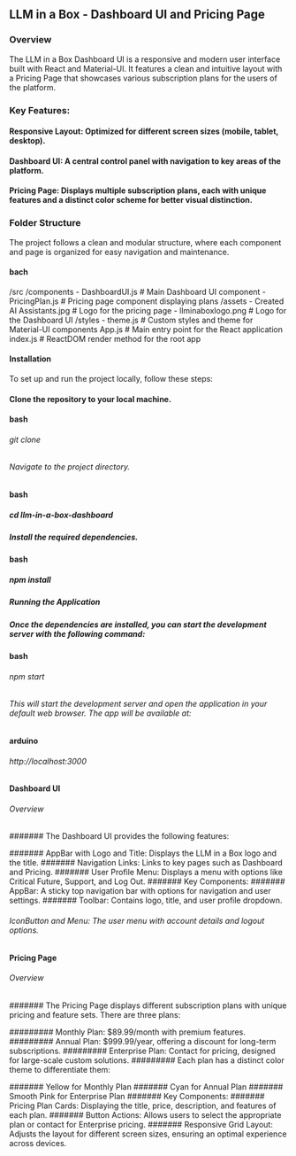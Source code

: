 ## LLM in a Box - Dashboard UI and Pricing Page
### Overview
The LLM in a Box Dashboard UI is a responsive and modern user interface built with React and Material-UI. It features a clean and intuitive layout with a Pricing Page that showcases various subscription plans for the users of the platform.

### Key Features:
#### Responsive Layout: Optimized for different screen sizes (mobile, tablet, desktop).
#### Dashboard UI: A central control panel with navigation to key areas of the platform.
#### Pricing Page: Displays multiple subscription plans, each with unique features and a distinct color scheme for better visual distinction.
### Folder Structure
The project follows a clean and modular structure, where each component and page is organized for easy navigation and maintenance.

#### bach
/src
  /components
    - DashboardUI.js       # Main Dashboard UI component
    - PricingPlan.js       # Pricing page component displaying plans
  /assets
    - Created AI Assistants.jpg  # Logo for the pricing page
    - llminaboxlogo.png          # Logo for the Dashboard UI
  /styles
    - theme.js              # Custom styles and theme for Material-UI components
  App.js                    # Main entry point for the React application
  index.js                  # ReactDOM render method for the root app
#### Installation
To set up and run the project locally, follow these steps:

#### Clone the repository to your local machine.

#### bash
###### git clone <repository-url>
###### Navigate to the project directory.

#### bash
##### cd llm-in-a-box-dashboard
##### Install the required dependencies.

#### bash
##### npm install
##### Running the Application
##### Once the dependencies are installed, you can start the development server with the following command:

#### bash
###### npm start
###### This will start the development server and open the application in your default web browser. The app will be available at:

#### arduino
###### http://localhost:3000
#### Dashboard UI
###### Overview
####### The Dashboard UI provides the following features:

####### AppBar with Logo and Title: Displays the LLM in a Box logo and the title.
####### Navigation Links: Links to key pages such as Dashboard and Pricing.
####### User Profile Menu: Displays a menu with options like Critical Future, Support, and Log Out.
####### Key Components:
####### AppBar: A sticky top navigation bar with options for navigation and user settings.
####### Toolbar: Contains logo, title, and user profile dropdown.
###### IconButton and Menu: The user menu with account details and logout options.
#### Pricing Page
###### Overview
####### The Pricing Page displays different subscription plans with unique pricing and feature sets. There are three plans:

######### Monthly Plan: $89.99/month with premium features.
######### Annual Plan: $999.99/year, offering a discount for long-term subscriptions.
######### Enterprise Plan: Contact for pricing, designed for large-scale custom solutions.
######### Each plan has a distinct color theme to differentiate them:

####### Yellow for Monthly Plan
####### Cyan for Annual Plan
####### Smooth Pink for Enterprise Plan
####### Key Components:
####### Pricing Plan Cards: Displaying the title, price, description, and features of each plan.
####### Button Actions: Allows users to select the appropriate plan or contact for Enterprise pricing.
####### Responsive Grid Layout: Adjusts the layout for different screen sizes, ensuring an optimal experience across devices.
